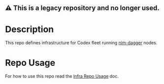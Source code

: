 ## :warning: This is a legacy repository and no longer used.

# Description

This repo defines infrastructure for Codex fleet running [nim-dagger](https://github.com/status-im/nim-dagger) nodes.

# Repo Usage

For how to use this repo read the [Infra Repo Usage](https://github.com/status-im/infra-docs/blob/master/docs/general/infra_repo_usage.md) doc.
